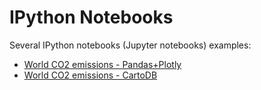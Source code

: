 # IPython Notebooks
Several IPython notebooks (Jupyter notebooks) examples:

- [World CO2 emissions - Pandas+Plotly](http://nbviewer.jupyter.org/github/cayetanobv/IPython-notebooks/blob/dev-cayetano/plotly_emissions.ipynb)
- [World CO2 emissions - CartoDB](http://nbviewer.jupyter.org/github/cayetanobv/IPython-notebooks/blob/dev-cayetano/cartodb_emissions.ipynb)
